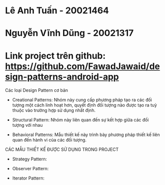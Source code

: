 # Lê Anh Tuấn - 20021464
# Nguyễn Vĩnh Dũng - 20021317



# Link project trên github: https://github.com/FawadJawaid/design-patterns-android-app

Các loại Design Pattern cơ bản

* Creational Patterns: Nhóm này cung cấp phương pháp tạo ra các đối tượng một cách linh hoạt hơn, quyết định đối tượng nào được tạo ra tuỳ thuộc vào trường hợp sử dụng nhất định.

* Structural Pattern: Nhóm này liên quan đến sự kết hợp giữa các đối tượng với nhau

* Behavioral Patterns: Mẫu thiết kế này trình bày phương pháp thiết kế liên quan đến hành vi của các đối tượng.

CÁC MẪU THIẾT KẾ ĐƯỢC SỬ DỤNG TRONG PROJECT

* Strategy Pattern: 

* Observer Pattern:

* Iterator Pattern:
